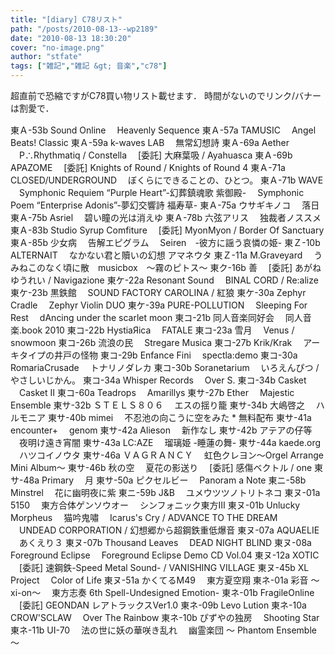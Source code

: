 ```yaml
---
title: "[diary] C78リスト"
path: "/posts/2010-08-13--wp2189"
date: "2010-08-13 18:30:20"
cover: "no-image.png"
author: "stfate"
tags: ["雑記","雑記 &gt; 音楽","c78"]
---
```



超直前で恐縮ですがC78買い物リスト載せます．
時間がないのでリンク/バナーは割愛で．
<p style="margin-top:15px">
東Ａ-53b	Sound Online
　Heavenly Sequence
東Ａ-57a	TAMUSIC
　Angel Beats! Classic
東Ａ-59a	k-waves LAB
　無常幻想詩
東Ａ-69a	Aether
　P∴Rhythmatiq / Constella
　[委託] 大麻葉吸 / Ayahuasca
東Ａ-69b	APAZOME
　[委託] Knights of Round / Knights of Round 4
東Ａ-71a	CLOSED/UNDERGROUND
　ぼくらにできることの、ひとつ。
東Ａ-71b	WAVE
　Symphonic Requiem “Purple Heart”-幻葬鎮魂歌 紫御殿-
　Symphonic Poem “Enterprise Adonis”-夢幻交響詩 福寿草-
東Ａ-75a	ウサギキノコ
　落日
東Ａ-75b	Asriel
　碧い瞳の光は消えゆ
東Ａ-78b	六弦アリス
　独裁者ノススメ
東Ａ-83b	Studio Syrup Comfiture
　[委託] MyonMyon / Border Of Sanctuary
東Ａ-85b	少女病
　告解エピグラム
　Seiren　-彼方に謡う哀憐の姫-
東Ｚ-10b	ALTERNAIT
　なかない君と贖いの幻想 アマネウタ
東Ｚ-11a	M.Graveyard
　うみねこのなく頃に散　musicbox　～霧のピトス～
東ク-16b	善
　[委託] あがねゆうれい / Navigazione
東ケ-22a	Resonant Sound
　BINAL CORD / Re:alize
東ケ-23b	黒鉄館
　SOUND FACTORY CAROLINA / 紅狼
東ケ-30a	Zephyr Cradle
　Zephyr Violin DUO
東ケ-39a	PURE-POLLUTION
　Sleeping For Rest
　dAncing under the scarlet moon
東コ-21b	同人音楽同好会
　同人音楽.book 2010
東コ-22b	HystiaЯica
　FATALE
東コ-23a	雪月
　Venus / snowmoon
東コ-26b	流浪の民
　Stregare Musica
東コ-27b	Krik/Krak
　アーキタイプの井戸の怪物
東コ-29b	Enfance Fini
　spectla:demo
東コ-30a	RomariaCrusade
　トナリノダレカ
東コ-30b	Soranetarium
　いろえんぴつ / やさしいじかん。
東コ-34a	Whisper Records
　Over S.
東コ-34b	Casket
　Casket II
東コ-60a	Teadrops
　Amarillys
東サ-27b	Ether
　Majestic Ensemble
東サ-32b	ＳＴＥＬＳ８０６
　エスの揺り籠
東サ-34b	大嶋啓之
　ハルモニア
東サ-40b	mimei
　不忍池の向こうに空をみた * 無料配布
東サ-41a	encounter+
　genom
東サ-42a	Alieson
　新作なし
東サ-42b	アテアの仔等
　夜明け遠き宵闇
東サ-43a	LC:AZE
　瑠璃姫 -睡蓮の舞-
東サ-44a	kaede.org
　ハツコイノウタ
東サ-46a	ＶＡＧＲＡＮＣＹ
　虹色クレヨン～Orgel Arrange Mini Album～
東サ-46b	秋の空
　夏花の影送り
　[委託] 感傷ベクトル / one
東サ-48a	Primary
　月
東サ-50a	ピクセルビー
　Panoram a Note
東ニ-58b	Minstrel
　花に幽明夜に紫
東ニ-59b	J&B
　ユメウツツノトリトネコ
東ヌ-01a	5150
　東方合体ゲンソウオー
　シンフォニック東方Ⅲ
東ヌ-01b	Unlucky Morpheus
　猫吟鬼嘯
　Icarus's Cry / ADVANCE TO THE DREAM
　UNDEAD CORPORATION / 幻想郷から超鋼鉄重低爆音
東ヌ-07a	AQUAELIE
　あくえり３
東ヌ-07b	Thousand Leaves
　DEAD NIGHT BLIND
東ヌ-08a	Foreground Eclipse
　Foreground Eclipse Demo CD Vol.04
東ヌ-12a	XOTIC
　[委託] 速鋼鉄-Speed Metal Sound- / VANISHING VILLAGE
東ヌ-45b	XL Project
　Color of Life
東ヌ-51a	かくてるM49
　東方夏空翔
東ネ-01a	彩音 ～xi-on～
　東方志奏 6th Spell-Undesigned Emotion-
東ネ-01b	FragileOnline
　[委託] GEONDAN レアトラックスVer1.0
東ネ-09b	Levo Lution	
東ネ-10a	CROW'SCLAW
　Over The Rainbow
東ネ-10b	ぴずやの独房
　Shooting Star
東ネ-11b	UI-70
　法の世に妖の華咲き乱れ
　幽霊楽団 ～ Phantom Ensemble ～</p>